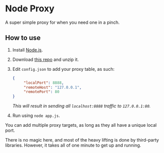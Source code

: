 # Node Proxy
A super simple proxy for when you need one in a pinch.

## How to use

1. Install [Node.js](http://nodejs.org/).
1. Download [this repo](https://github.com/catdad/node--proxy/archive/master.zip) and unzip it.
1. Edit `config.json` to add your proxy table, as such:

   ```json
   {
        "localPort": 8888,
        "remoteHost": "127.0.0.1",
        "remotePort": 80
   }
   ```

   _This will result in sending all `localhost:8888` traffic to `127.0.0.1:80`._

4. Run using `node app.js`.

You can add multiple proxy targets, as long as they all have a unique local port.

There is no magic here, and most of the heavy lifting is done by third-party libraries. However, it takes all of one minute to get up and running.
